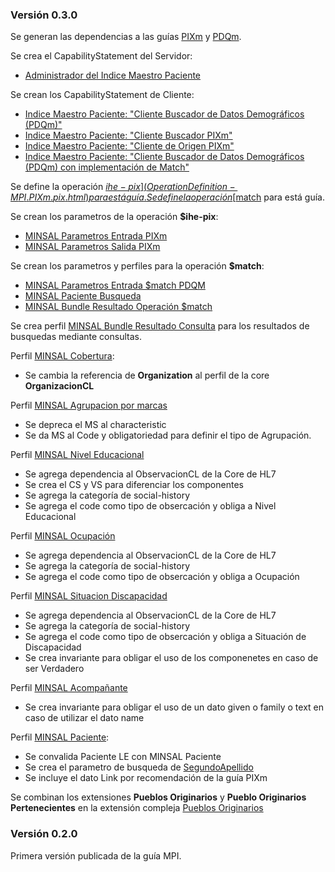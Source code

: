 ### Versión 0.3.0

Se generan las dependencias a las guías [PIXm](https://profiles.ihe.net/ITI/PIXm/index.html) y [PDQm](https://profiles.ihe.net/ITI/PDQm/).

Se crea el CapabilityStatement del Servidor:
  - [Administrador del Indice Maestro Paciente](CapabilityStatement-MPI-IHE-PIXm-PDQm-Manager.html)

Se crean los CapabilityStatement de Cliente: 
  - [Indice Maestro Paciente: "Cliente Buscador de Datos Demográficos (PDQm)"](CapabilityStatement-MPI.IHE.PDQm.Search.Cliente.html)
  - [Indice Maestro Paciente: "Cliente Buscador PIXm"](CapabilityStatement-MPI.IHE.PIXm.Buscador.html)
  - [Indice Maestro Paciente: "Cliente de Origen PIXm"](CapabilityStatement-MPI.IHE.PIXm.Origen.html)
  - [Indice Maestro Paciente: "Cliente Buscador de Datos Demográficos (PDQm) con implementación de Match"](CapabilityStatement-MPI.IHE.PDQm.Search.Cliente.Match.html)

Se define la operación [$ihe-pix](OperationDefinition-MPI.PIXm.pix.html) para está guía.
Se define la operación [$match](OperationDefinition-MPI.PDQm.match.html) para está guía.

Se crean los parametros de la operación **$ihe-pix**:
  * [MINSAL Parametros Entrada PIXm](StructureDefinition-ParametrosSalidaPixmMpi.html)
  * [MINSAL Parametros Salida PIXm](StructureDefinition-ParametrosSalidaPixmMpi.html)

Se crean los parametros y perfiles para la operación **$match**:
  * [MINSAL Parametros Entrada $match PDQM](StructureDefinition-ParametrosEntradaPDQmMpi.html)
  * [MINSAL Paciente Busqueda](StructureDefinition-MINSALPacienteBusqueda.html)
  * [MINSAL Bundle Resultado Operación $match](StructureDefinition-BundleSearchMPIMatch.html)

Se crea perfil [MINSAL Bundle Resultado Consulta](StructureDefinition-BundleSearchMPI.html) para los resultados de busquedas mediante consultas. 

Perfil [MINSAL Cobertura](StructureDefinition-MINSALCobertura.html):
  * Se cambia la referencia de **Organization** al perfil de la core **OrganizacionCL**

Perfil [MINSAL Agrupacion por marcas](StructureDefinition-MINSALAgrupacionPorMarcas.html)
  * Se depreca el MS al characteristic
  * Se da MS al Code y obligatoriedad para definir el tipo de Agrupación.

Perfil [MINSAL Nivel Educacional](StructureDefinition-MINSALNivelEducacional.html)
  * Se agrega dependencia al ObservacionCL de la Core de HL7
  * Se crea el CS y VS para diferenciar los componentes
  * Se agrega la categoría de social-history
  * Se agrega el code como tipo de obsercación y obliga a Nivel Educacional

Perfil [MINSAL Ocupación](StructureDefinition-MINSALOcupacion.html)
  * Se agrega dependencia al ObservacionCL de la Core de HL7
  * Se agrega la categoría de social-history
  * Se agrega el code como tipo de obsercación y obliga a Ocupación

Perfil [MINSAL Situacion Discapacidad](StructureDefinition-MINSALSituacionDiscapacidad.html)
  * Se agrega dependencia al ObservacionCL de la Core de HL7
  * Se agrega la categoría de social-history
  * Se agrega el code como tipo de obsercación y obliga a Situación de Discapacidad
  * Se crea invariante para obligar el uso de los componenetes en caso de ser Verdadero

Perfil [MINSAL Acompañante](StructureDefinition-MINSALAcompanante.html)
  * Se crea invariante para obligar el uso de un dato given o family o text en caso de utilizar el dato name
  
Perfil [MINSAL Paciente](StructureDefinition-MINSALPaciente.html):
  * Se convalida Paciente LE con MINSAL Paciente
  * Se crea el parametro de busqueda de [SegundoApellido](SearchParameter-mpi-paciente-segundoApellido.html)
  * Se incluye el dato Link por recomendación de la guía PIXm

Se combinan los extensiones **Pueblos Originarios** y **Pueblo Originarios Pertenecientes** en la extensión compleja [Pueblos Originarios](StructureDefinition-PueblosOriginarios.html)
 
### Versión 0.2.0
Primera versión publicada de la guía MPI.